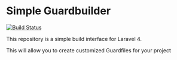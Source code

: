 Simple Guardbuilder
===================
[![Build Status](https://travis-ci.org/rtablada/Simple-GuardBuilder.png?branch=master)](http://travis-ci.org/rtablada/Simple-GuardBuilder)

This repository is a simple build interface for Laravel 4.

This will allow you to create customized Guardfiles for your project
